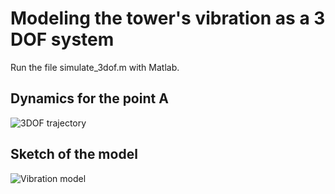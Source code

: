 # Modeling the tower's vibration as a 3 DOF system

Run the file simulate_3dof.m with Matlab.

## Dynamics for the point A

![3DOF trajectory](https://github.com/k323r/Preprint-Eccentric-Mass/blob/main/src/3dof-model/trajectory.gif)

## Sketch of the model

![Vibration model](https://github.com/k323r/Preprint-Eccentric-Mass/blob/main/src/3dof-model/vibration_model.jpg)